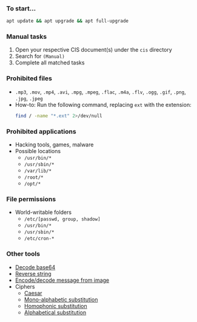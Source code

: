 ### To start...
```bash
apt update && apt upgrade && apt full-upgrade
```

### Manual tasks
1. Open your respective CIS document(s) under the `cis` directory
2. Search for `(Manual)`
3. Complete all matched tasks

### Prohibited files
* `.mp3`, `.mov`, `.mp4`, `.avi`, `.mpg`, `.mpeg`, `.flac`, `.m4a`, `.flv`, `.ogg`, `.gif`, `.png`, `.jpg`, `.jpeg`
* How-to:
	Run the following command, replacing `ext` with the extension:
	```bash
	find / -name "*.ext" 2>/dev/null
	```

### Prohibited applications
* Hacking tools, games, malware
* Possible locations
	* `/usr/bin/*`
	* `/usr/sbin/*`
	* `/var/lib/*`
	* `/root/*`
	* `/opt/*`

### File permissions
* World-writable folders
	* `/etc/[passwd, group, shadow]`
	* `/usr/bin/*`
	* `/usr/sbin/*`
	* `/etc/cron-*`

### Other tools
* [Decode base64](https://onlineutf8tools.com/convert-base64-to-utf8)
* [Reverse string](https://codebeautify.org/reverse-string)
* [Encode/decode message from image](https://stylesuxx.github.io/steganography/)
* Ciphers
	* [Caesar](https://www.boxentriq.com/code-breaking/caesar-cipher)
	* [Mono-alphabetic substitution](https://www.guballa.de/substitution-solver)
	* [Homophonic substitution](https://www.dcode.fr/homophonic-cipher)
	* [Alphabetical substitution](https://cryptii.com/pipes/alphabetical-substitution)